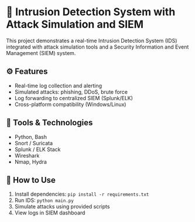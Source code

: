# 🔐 Intrusion Detection System with Attack Simulation and SIEM

This project demonstrates a real-time Intrusion Detection System (IDS) integrated with attack simulation tools and a Security Information and Event Management (SIEM) system.

## ⚙️ Features
- Real-time log collection and alerting
- Simulated attacks: phishing, DDoS, brute force
- Log forwarding to centralized SIEM (Splunk/ELK)
- Cross-platform compatibility (Windows/Linux)

## 🧪 Tools & Technologies
- Python, Bash
- Snort / Suricata
- Splunk / ELK Stack
- Wireshark
- Nmap, Hydra

## 🚀 How to Use
1. Install dependencies: `pip install -r requirements.txt`
2. Run IDS: `python main.py`
3. Simulate attacks using provided scripts
4. View logs in SIEM dashboard

